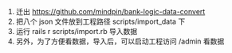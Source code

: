 1. 迁出 https://github.com/mindpin/bank-logic-data-convert
2. 把八个 json 文件放到工程路径 scripts/import_data 下
3. 运行 rails r scripts/import.rb 导入数据
4. 另外，为了方便看数据，导入后，可以启动工程访问 /admin 看数据